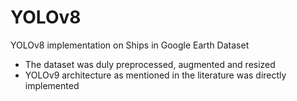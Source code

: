 # YOLOv8
YOLOv8 implementation on Ships in Google Earth Dataset

- The dataset was duly preprocessed, augmented and resized
- YOLOv9 architecture as mentioned in the literature was directly implemented
